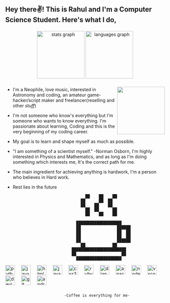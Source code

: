 <h2 align="left">Hey there✌! This is Rahul and I'm a Computer Science Student. Here's what I do,</h2>

###

<div align="center">
  <img src="https://github-readme-stats.vercel.app/api?username=codebyte156&hide_title=false&hide_rank=false&show_icons=true&include_all_commits=true&count_private=true&disable_animations=false&theme=dracula&locale=en&hide_border=false" height="150" alt="stats graph"  />
  <img src="https://github-readme-stats.vercel.app/api/top-langs?username=codebyte156&locale=en&hide_title=false&layout=compact&card_width=320&langs_count=5&theme=dracula&hide_border=false" height="150" alt="languages graph"  />
</div>

###

<img align="right" height="150" src="https://media.giphy.com/media/l0IyeheChYxx2byDu/giphy.gif"  />

- I'm a Neophile, love music, interested in Astronomy and coding, an amateur game-hacker/script maker and freelancer(reselling and other *stuff*)
 
- I'm not someone who know's everything but I'm someone who wants to know everything. I'm passionate about learning, Coding and this is the very beginning of my coding career.

- My goal is to learn and shape myself as much as possible.

- "I am something of a scientist myself." -Norman Osborn, I'm highly interested in Physics and Mathematics, and as long as I'm doing something which interests me, It's the correct path for me.
  
- The main ingredient for achieving anything is hardwork, I'm a person who believes in Hard work.
  
- Rest lies in the future

                                                                                                      
                                                                                        
                                                                                        
                                      ██    ██    ██                                    
                                    ██      ██  ██                                      
                                    ██    ██    ██                                      
                                      ██  ██      ██                                    
                                      ██    ██    ██                                    
                                                                                        
                                  ████████████████████                                  
                                  ██                ██████                              
                                  ██                ██  ██                              
                                  ██                ██  ██                              
                                  ██                ██████                              
                                    ██            ██                                    
                                ████████████████████████                                
                                ██                    ██                                
                                  ████████████████████

  
<div align="left">
  <img src="https://cdn.jsdelivr.net/gh/devicons/devicon/icons/python/python-original.svg" height="30" alt="python logo"  />
  <img width="12" />
  <img src="https://cdn.jsdelivr.net/gh/devicons/devicon/icons/javascript/javascript-original.svg" height="30" alt="javascript logo"  />
  <img width="12" />
  <img src="https://cdn.jsdelivr.net/gh/devicons/devicon/icons/html5/html5-original.svg" height="30" alt="html5 logo"  />
  <img width="12" />
  <img src="https://cdn.jsdelivr.net/gh/devicons/devicon/icons/java/java-original.svg" height="30" alt="java logo"  />
  <img width="12" />
  <img src="https://cdn.jsdelivr.net/gh/devicons/devicon/icons/css3/css3-original.svg" height="30" alt="css3 logo"  />
  <img width="12" />
  <img src="https://cdn.jsdelivr.net/gh/devicons/devicon/icons/ruby/ruby-original.svg" height="30" alt="ruby logo"  />
  <img width="12" />
  <img src="https://cdn.jsdelivr.net/gh/devicons/devicon/icons/django/django-plain.svg" height="30" alt="django logo"  />
  <img width="12" />
  <img src="https://cdn.jsdelivr.net/gh/devicons/devicon/icons/anaconda/anaconda-original.svg" height="30" alt="anaconda logo"  />
  <img width="12" />
  <img src="https://cdn.jsdelivr.net/gh/devicons/devicon/icons/nodejs/nodejs-original.svg" height="30" alt="nodejs logo"  />
  <img width="12" />
  <img src="https://cdn.jsdelivr.net/gh/devicons/devicon/icons/vscode/vscode-original.svg" height="30" alt="vscode logo"  />
  <img width="12" />
  <img src="https://cdn.jsdelivr.net/gh/devicons/devicon/icons/devicon/devicon-original.svg" height="30" alt="devicon logo"  />
  <img width="12" />
  <img src="https://cdn.jsdelivr.net/gh/devicons/devicon/icons/git/git-original.svg" height="30" alt="git logo"  />
  <img width="12" />
  <img src="https://cdn.jsdelivr.net/gh/devicons/devicon/icons/android/android-original.svg" height="30" alt="android logo"  />
</div>

###                          
                                                                                        
                              -Coffee is everything for me-                                                                      
                                                                                        
                                                                                      
###

<br clear="both">


###

